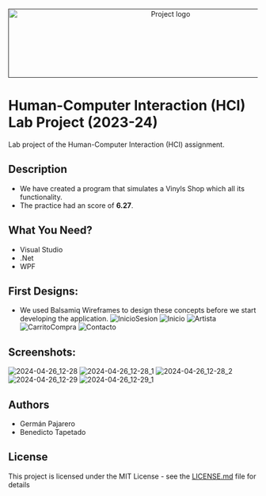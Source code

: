 <p align="center">
  <a href="" rel="noopener">
 <img width=640px height=139px src="https://www.uclm.es/images/logos//-/media/Files/C01-Centros/Ta-ccss/Logos/Logo_FFCCSSTTI_UCLM-background.ashx" alt="Project logo"></a>
</p>

# Human-Computer Interaction (HCI) Lab Project (2023-24)
Lab project of the Human-Computer Interaction (HCI) assignment.

## Description
* We have created a program that simulates a Vinyls Shop which all its functionality.
* The practice had an score of **6.27**.

## What You Need?
* Visual Studio
* .Net
* WPF

## First Designs:
* We used Balsamiq Wireframes to design these concepts before we start developing the application.
![InicioSesion](https://github.com/gmnpjpn/ProyectoLab_IPO1/assets/75335349/c8103ffc-3c24-4972-b3f9-509a99b9a049)
![Inicio](https://github.com/gmnpjpn/ProyectoLab_IPO1/assets/75335349/367915d2-07ac-4451-ab46-bf9895e14170)
![Artista](https://github.com/gmnpjpn/ProyectoLab_IPO1/assets/75335349/71bdbf20-a665-42d8-b046-c0f0a6aec7da)
![CarritoCompra](https://github.com/gmnpjpn/ProyectoLab_IPO1/assets/75335349/dd60fafa-434d-473c-9d4a-4980e41b9961)
![Contacto](https://github.com/gmnpjpn/ProyectoLab_IPO1/assets/75335349/04193569-20b7-4b89-8608-4befd87957d2)


## Screenshots:
![2024-04-26_12-28](https://github.com/gmnpjpn/ProyectoLab_IPO1/assets/75335349/8ec9c9fc-b989-46d0-97d2-1a04a34cbcf0)
![2024-04-26_12-28_1](https://github.com/gmnpjpn/ProyectoLab_IPO1/assets/75335349/fab73c07-9a48-425e-814f-b64f4e36e181)
![2024-04-26_12-28_2](https://github.com/gmnpjpn/ProyectoLab_IPO1/assets/75335349/0bed8e54-144f-404b-82b9-47120fbf35ee)
![2024-04-26_12-29](https://github.com/gmnpjpn/ProyectoLab_IPO1/assets/75335349/ace9c3f3-c234-4bcd-b92f-94cee06e42f0)
![2024-04-26_12-29_1](https://github.com/gmnpjpn/ProyectoLab_IPO1/assets/75335349/aa8f7e91-39ea-4b99-85a0-95ab2a4b1696)


## Authors
* Germán Pajarero
* Benedicto Tapetado

## License
This project is licensed under the MIT License - see the [LICENSE.md](LICENSE.md) file for details
